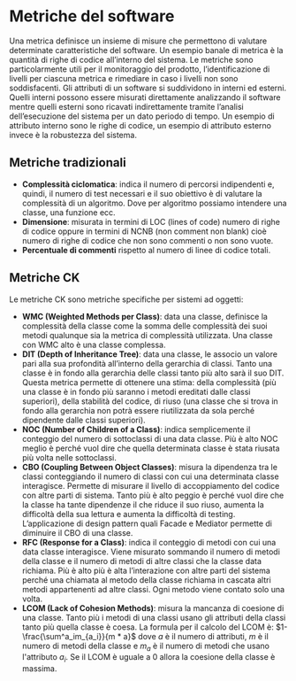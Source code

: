 # Metriche del software
Una metrica definisce un insieme di misure che permettono di valutare determinate caratteristiche del software. Un esempio banale di metrica è la quantità di righe di codice all’interno del sistema. Le metriche sono particolarmente utili per il monitoraggio del prodotto, l’identificazione di livelli per ciascuna metrica e rimediare in caso i livelli non sono soddisfacenti. Gli attributi di un software si suddividono in interni ed esterni. Quelli interni possono essere misurati direttamente analizzando il software mentre quelli esterni sono ricavati indirettamente tramite l’analisi dell’esecuzione del sistema per un dato periodo di tempo. Un esempio di attributo interno sono le righe di codice, un esempio di attributo esterno invece è la robustezza del sistema.
## Metriche tradizionali
- **Complessità ciclomatica**: indica il numero di percorsi indipendenti e, quindi, il numero di test necessari e il suo obiettivo è di valutare la complessità di un algoritmo. Dove per algoritmo possiamo intendere una classe, una funzione ecc.
- **Dimensione**: misurata in termini di LOC (lines of code) numero di righe di codice oppure in termini di NCNB (non comment non blank) cioè numero di righe di codice che non sono commenti o non sono vuote.
- **Percentuale di commenti** rispetto al numero di linee di codice totali.
## Metriche CK
Le metriche CK sono metriche specifiche per sistemi ad oggetti:
- **WMC (Weighted Methods per Class)**: data una classe, definisce la complessità della classe come la somma delle complessità dei suoi metodi qualunque sia la metrica di complessità utilizzata. Una classe con WMC alto è una classe complessa.
- **DIT (Depth of Inheritance Tree)**: data una classe, le associo un valore pari alla sua profondità all’interno della gerarchia di classi. Tanto una classe è in fondo alla gerarchia delle classi tanto più alto sarà il suo DIT. Questa metrica permette di ottenere una stima: della complessità (più una classe è in fondo più saranno i metodi ereditati dalle classi superiori), della stabilità del codice, di riuso (una classe che si trova in fondo alla gerarchia non potrà essere riutilizzata da sola perché dipendente dalle classi superiori).
- **NOC (Number of Children of a Class)**: indica semplicemente il conteggio del numero di sottoclassi di una data classe. Più è alto NOC meglio è perché vuol dire che quella determinata classe è stata riusata più volta nelle sottoclassi.
- **CBO (Coupling Between Object Classes)**: misura la dipendenza tra le classi conteggiando il numero di classi con cui una determinata classe interagisce. Permette di misurare il livello di accoppiamento del codice con altre parti di sistema. Tanto più è alto peggio è perché vuol dire che la classe ha tante dipendenze il che riduce il suo riuso, aumenta la difficoltà della sua lettura e aumenta la difficoltà di testing. L’applicazione di design pattern quali Facade e Mediator permette di diminuire il CBO di una classe.
- **RFC (Response for a Class)**: indica il conteggio di metodi con cui una data classe interagisce. Viene misurato sommando il numero di metodi della classe e il numero di metodi di altre classi che la classe data richiama. Più è alto più è alta l’interazione con altre parti del sistema perché una chiamata al metodo della classe richiama in cascata altri metodi appartenenti ad altre classi. Ogni metodo viene contato solo una volta.
- **LCOM (Lack of Cohesion Methods)**: misura la mancanza di coesione di una classe. Tanto più i metodi di una classi usano gli attributi della classi tanto più quella classe è coesa. La formula per il calcolo del LCOM è: $1- \frac{\sum^a_im_{a_i}}{m * a}$ dove $a$ è il numero di attributi, $m$ è il numero di metodi della classe e $m_a$ è il numero di metodi che usano l'attributo $a_i$. Se il LCOM è uguale a 0 allora la coesione della classe è massima.